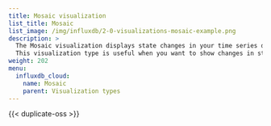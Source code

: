 ```yaml
---
title: Mosaic visualization
list_title: Mosaic
list_image: /img/influxdb/2-0-visualizations-mosaic-example.png
description: >
  The Mosaic visualization displays state changes in your time series data.
  This visualization type is useful when you want to show changes in string-based states over time.
weight: 202
menu:
  influxdb_cloud:
    name: Mosaic
    parent: Visualization types
---
```


{{< duplicate-oss >}}
